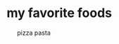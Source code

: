 <!doctype html> 
<html>
<body>
<h1>my favorite foods</h1>
<ul>
<il>pizza</il>
<il>pasta</il>
</ul> 
</body>
</html>
